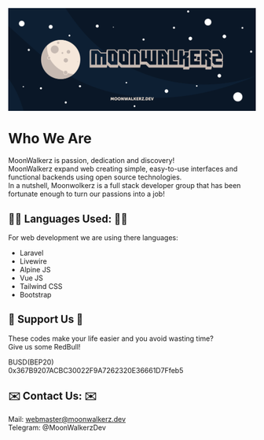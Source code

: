 <p align="center"> <img style="max-width: 100%; margin: 2rem auto; display: block;" src="https://github.com/moonwalkerz/.github/raw/main/profile/cover.jpg"></p>

# Who We Are

MoonWalkerz is passion, dedication and discovery!\
MoonWalkerz expand web creating simple, easy-to-use interfaces and functional backends using open source technologies.\
In a nutshell, Moonwolkerz is a full stack developer group that has been fortunate enough to turn our passions into a job!

## 👨‍💻 Languages Used: 👨‍💻

For web development we are using there languages:

* Laravel
* Livewire
* Alpine JS
* Vue JS
* Tailwind CSS
* Bootstrap

## 🤑 Support Us 🤑

These codes make your life easier and you avoid wasting time?\
Give us some RedBull!

BUSD(BEP20)\
0x367B9207ACBC30022F9A7262320E36661D7Ffeb5

## ✉️ Contact Us: ✉️

Mail: webmaster@moonwalkerz.dev\
Telegram: @MoonWalkerzDev

